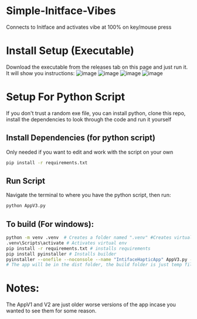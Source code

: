 # Simple-Initface-Vibes
Connects to Initface and activates vibe at 100% on key/mouse press

# Install Setup (Executable)
Download the executable from the releases tab on this page and just run it.
It will show you instructions:
![image](https://github.com/user-attachments/assets/ca2fe19f-9b92-428e-bc4c-eca6e7956731)
![image](https://github.com/user-attachments/assets/f85ae781-2412-4737-8bd2-68abb2c5a186)
![image](https://github.com/user-attachments/assets/812460b9-aa02-449a-931c-737d6991b495)
![image](https://github.com/user-attachments/assets/af72058e-f2d6-44f0-ab1e-f15d6be8d8d3)


# Setup For Python Script
If you don't trust a random exe file, you can install python, clone this repo, install the dependencies to look through the code and run it yourself 
## Install Dependencies (for python script)
Only needed if you want to edit and work with the script on your own
```bash
pip install -r requirements.txt
```
## Run Script
Navigate the terminal to where you have the python script, then run:
```bash
python AppV3.py
```

## To build (For windows):
``` bash
python -m venv .venv  # Creates a folder named ".venv" #Creates virtual env
.venv\Scripts\activate # Activates virtual env
pip install -r requirements.txt # installs requirements
pip install pyinstaller # Installs builder
pyinstaller --onefile --noconsole --name "IntifaceHapticApp" AppV3.py --icon="./icon.ico" # Builds app
# The app will be in the dist folder, the build folder is just temp files you can delete
```

# Notes:
The AppV1 and V2 are just older worse versions of the app incase you wanted to see them for some reason.
